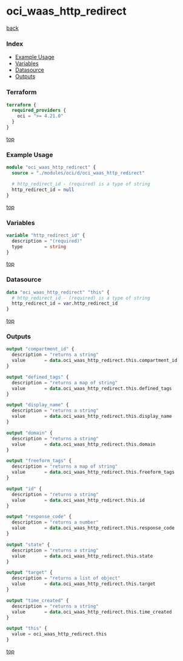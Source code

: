 # oci_waas_http_redirect

[back](../oci.md)

### Index

- [Example Usage](#example-usage)
- [Variables](#variables)
- [Datasource](#datasource)
- [Outputs](#outputs)

### Terraform

```terraform
terraform {
  required_providers {
    oci = ">= 4.21.0"
  }
}
```

[top](#index)

### Example Usage

```terraform
module "oci_waas_http_redirect" {
  source = "./modules/oci/d/oci_waas_http_redirect"

  # http_redirect_id - (required) is a type of string
  http_redirect_id = null
}
```

[top](#index)

### Variables

```terraform
variable "http_redirect_id" {
  description = "(required)"
  type        = string
}
```

[top](#index)

### Datasource

```terraform
data "oci_waas_http_redirect" "this" {
  # http_redirect_id - (required) is a type of string
  http_redirect_id = var.http_redirect_id
}
```

[top](#index)

### Outputs

```terraform
output "compartment_id" {
  description = "returns a string"
  value       = data.oci_waas_http_redirect.this.compartment_id
}

output "defined_tags" {
  description = "returns a map of string"
  value       = data.oci_waas_http_redirect.this.defined_tags
}

output "display_name" {
  description = "returns a string"
  value       = data.oci_waas_http_redirect.this.display_name
}

output "domain" {
  description = "returns a string"
  value       = data.oci_waas_http_redirect.this.domain
}

output "freeform_tags" {
  description = "returns a map of string"
  value       = data.oci_waas_http_redirect.this.freeform_tags
}

output "id" {
  description = "returns a string"
  value       = data.oci_waas_http_redirect.this.id
}

output "response_code" {
  description = "returns a number"
  value       = data.oci_waas_http_redirect.this.response_code
}

output "state" {
  description = "returns a string"
  value       = data.oci_waas_http_redirect.this.state
}

output "target" {
  description = "returns a list of object"
  value       = data.oci_waas_http_redirect.this.target
}

output "time_created" {
  description = "returns a string"
  value       = data.oci_waas_http_redirect.this.time_created
}

output "this" {
  value = oci_waas_http_redirect.this
}
```

[top](#index)